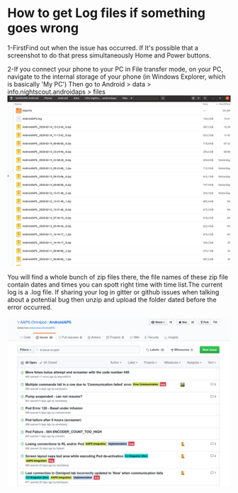 # How to get Log files if something goes wrong

1-FirstFind out when the issue has occurred. If It's possible that a screenshot to do that press simultaneously Home and Power buttons.

2-If you connect your phone to your PC in File transfer mode, on your PC, navigate to the internal storage of your phone (in Windows Explorer, which is basically 'My PC')
Then go to Android > data > info.nightscout.androidaps > files
![Image description](https://raw.githubusercontent.com/whynot2018/AAPS-wiki/master/AAPS_LOGS.png) 

You will find a whole bunch of zip files there, the file names of these zip file contain dates and times you can spott right time with time list.The current log is a .log file.
If sharing your log in gitter or github issues when talking about a potential bug then unzip and upload the folder dated before the error occurred.

![Image description](https://raw.githubusercontent.com/whynot2018/AAPS-wiki/master/issues.png) 

